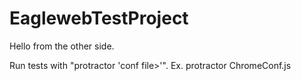 # EaglewebTestProject
Hello from the other side. 

Run tests with "protractor 'conf file>'". Ex. protractor ChromeConf.js
